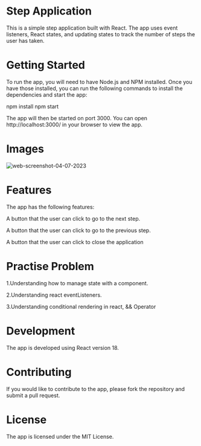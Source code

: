# Step Application

This is a simple step application built with React. The app uses event listeners, React states, and updating states to track the number of steps the user has taken.

# Getting Started

To run the app, you will need to have Node.js and NPM installed. Once you have those installed, you can run the following commands to install the dependencies and start the app:

npm install
npm start

The app will then be started on port 3000. You can open http://localhost:3000/ in your browser to view the app.

# Images
![web-screenshot-04-07-2023](https://github.com/Emmanuel687/Step1/assets/93251478/b75392dc-9486-474a-b56c-4324749c0cbb)

# Features

The app has the following features:

A button that the user can click to go to the next step.

A button that the user can click to go to the previous step.

A button that the user can click to close the application

# Practise Problem

1.Understanding how to manage state with a component.

2.Understanding react eventListeners.

3.Understanding conditional rendering in react, && Operator

# Development

The app is developed using React version 18.

# Contributing

If you would like to contribute to the app, please fork the repository and submit a pull request.

# License

The app is licensed under the MIT License.
